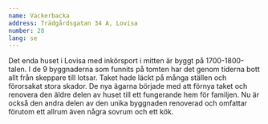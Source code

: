 ```yaml
---
name: Vackerbacka
address: Trädgårdsgatan 34 A, Lovisa
number: 28
lang: se
---
```

Det enda huset i Lovisa med inkörsport i mitten är byggt på 1700-1800-talen. I de 9 byggnaderna som funnits på tomten har det genom tiderna bott allt från skeppare till lotsar. Taket hade läckt på många ställen och förorsakat stora skador. De nya ägarna började med att förnya taket och renovera den äldre delen av huset till ett fungerande hem för familjen. Nu är också den andra delen av den unika byggnaden renoverad och  omfattar förutom ett allrum även några sovrum och ett kök.
